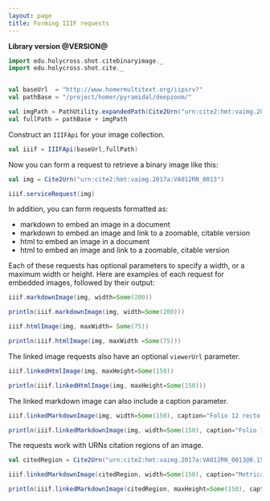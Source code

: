 ```yaml
---
layout: page
title: Forming IIIF requests
---
```



**Library version @VERSION@**



```scala mdoc:invisible
import edu.holycross.shot.citebinaryimage._
import edu.holycross.shot.cite._


val baseUrl  = "http://www.homermultitext.org/iipsrv?"
val pathBase = "/project/homer/pyramidal/deepzoom/"

val imgPath = PathUtility.expandedPath(Cite2Urn("urn:cite2:hmt:vaimg.2017a:"))
val fullPath = pathBase + imgPath
```


Construct an `IIIFApi` for your image collection.

```scala mdoc
val iiif = IIIFApi(baseUrl,fullPath)
```

Now you can form a request to retrieve a binary image like this:

```scala mdoc
val img = Cite2Urn("urn:cite2:hmt:vaimg.2017a:VA012RN_0013")

iiif.serviceRequest(img)
```


In addition, you can form requests formatted as:

- markdown to embed an image in a document
- markdown to embed an image and link to a zoomable, citable version
- html to embed an image in a document
- html to embed an image and link to a zoomable, citable version


Each of these requests has optional parameters to specify a width, or a maximum width or height.
Here are examples of each request for embedded images, followed by their output:



```scala mdoc
iiif.markdownImage(img, width=Some(200))
```
```scala mdoc:passthrough
println(iiif.markdownImage(img, width=Some(200)))
```

```scala mdoc
iiif.htmlImage(img, maxWidth= Some(75))
```
```scala mdoc:passthrough
println(iiif.htmlImage(img, maxWidth =Some(75)))
```

The linked  image requests also have an optional `viewerUrl` parameter.
```scala mdoc
iiif.linkedHtmlImage(img, maxHeight=Some(150))
```
```scala mdoc:passthrough
println(iiif.linkedHtmlImage(img, maxHeight=Some(150)))
```

The linked markdown image can also include a caption parameter.
```scala mdoc
iiif.linkedMarkdownImage(img, width=Some(150), caption="Folio 12 recto of the Venetus A manuscript of the Iliad")
```
```scala mdoc:passthrough
println(iiif.linkedMarkdownImage(img, width=Some(150), caption="Folio 12 recto"))
```


The requests work with URNs citation regions of an image.


```scala mdoc
val citedRegion = Cite2Urn("urn:cite2:hmt:vaimg.2017a:VA012RN_0013@0.1575,0.09332,0.3879,0.03225")
```

```scala mdoc
iiif.linkedMarkdownImage(citedRegion, width=Some(150), caption="Metrical summary of book 1")
```

```scala mdoc:passthrough
println(iiif.linkedMarkdownImage(citedRegion, maxHeight=Some(150), caption="Metrical summary of book 1"))
```

